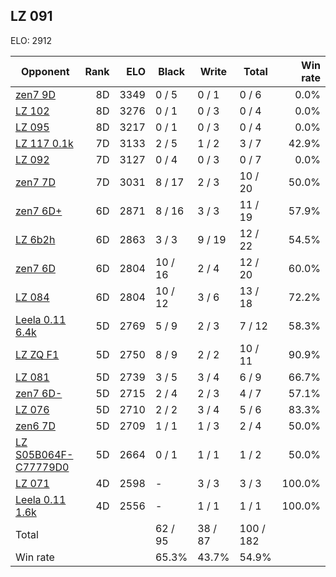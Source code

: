 ## LZ 091 ##

ELO: 2912

Opponent | Rank | ELO | Black | Write | Total | Win rate
---------|-----:|----:|-------|-------|-------|-------:
[zen7 9D](zen7%209D.md) | 8D | 3349 | 0 / 5 | 0 / 1 | 0 / 6 | 0.0%
[LZ 102](LZ%20102.md) | 8D | 3276 | 0 / 1 | 0 / 3 | 0 / 4 | 0.0%
[LZ 095](LZ%20095.md) | 8D | 3217 | 0 / 1 | 0 / 3 | 0 / 4 | 0.0%
[LZ 117 0.1k](LZ%20117%200.1k.md) | 7D | 3133 | 2 / 5 | 1 / 2 | 3 / 7 | 42.9%
[LZ 092](LZ%20092.md) | 7D | 3127 | 0 / 4 | 0 / 3 | 0 / 7 | 0.0%
[zen7 7D](zen7%207D.md) | 7D | 3031 | 8 / 17 | 2 / 3 | 10 / 20 | 50.0%
[zen7 6D+](zen7%206D+.md) | 6D | 2871 | 8 / 16 | 3 / 3 | 11 / 19 | 57.9%
[LZ 6b2h](LZ%206b2h.md) | 6D | 2863 | 3 / 3 | 9 / 19 | 12 / 22 | 54.5%
[zen7 6D](zen7%206D.md) | 6D | 2804 | 10 / 16 | 2 / 4 | 12 / 20 | 60.0%
[LZ 084](LZ%20084.md) | 6D | 2804 | 10 / 12 | 3 / 6 | 13 / 18 | 72.2%
[Leela 0.11 6.4k](Leela%200.11%206.4k.md) | 5D | 2769 | 5 / 9 | 2 / 3 | 7 / 12 | 58.3%
[LZ ZQ F1](LZ%20ZQ%20F1.md) | 5D | 2750 | 8 / 9 | 2 / 2 | 10 / 11 | 90.9%
[LZ 081](LZ%20081.md) | 5D | 2739 | 3 / 5 | 3 / 4 | 6 / 9 | 66.7%
[zen7 6D-](zen7%206D-.md) | 5D | 2715 | 2 / 4 | 2 / 3 | 4 / 7 | 57.1%
[LZ 076](LZ%20076.md) | 5D | 2710 | 2 / 2 | 3 / 4 | 5 / 6 | 83.3%
[zen6 7D](zen6%207D.md) | 5D | 2709 | 1 / 1 | 1 / 3 | 2 / 4 | 50.0%
[LZ S05B064F-C77779D0](LZ%20S05B064F-C77779D0.md) | 5D | 2664 | 0 / 1 | 1 / 1 | 1 / 2 | 50.0%
[LZ 071](LZ%20071.md) | 4D | 2598 | - | 3 / 3 | 3 / 3 | 100.0%
[Leela 0.11 1.6k](Leela%200.11%201.6k.md) | 4D | 2556 | - | 1 / 1 | 1 / 1 | 100.0%
Total | | | 62 / 95 | 38 / 87 | 100 / 182 | 
Win rate| | | 65.3% | 43.7% | 54.9% | 
